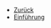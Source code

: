 <!-- docs/Kapitel/_sidebar.md -->

* [Zurück](/)
* [Einführung](Kapitel/00-Class-Introduction/class-introduction.md)